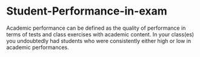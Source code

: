 # Student-Performance-in-exam
Academic performance can be defined as the quality of performance in terms of tests and class exercises with academic content. In your class(es) you undoubtedly had students who were consistently either high or low in academic performances.
